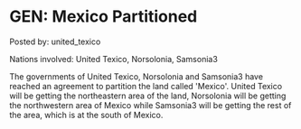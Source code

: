# GEN: Mexico Partitioned

Posted by: united_texico

Nations involved: United Texico, Norsolonia, Samsonia3

The governments of United Texico, Norsolonia and Samsonia3 have reached an agreement to partition the land called 'Mexico'. United Texico will be getting the northeastern area of the land, Norsolonia will be getting the northwestern area of Mexico while Samsonia3 will be getting the rest of the area, which is at the south of Mexico.